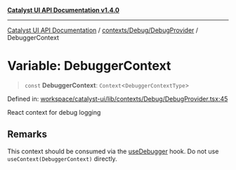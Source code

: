 [**Catalyst UI API Documentation v1.4.0**](../../../../README.md)

---

[Catalyst UI API Documentation](../../../../README.md) / [contexts/Debug/DebugProvider](../README.md) / DebuggerContext

# Variable: DebuggerContext

> `const` **DebuggerContext**: `Context`\<`DebuggerContextType`\>

Defined in: [workspace/catalyst-ui/lib/contexts/Debug/DebugProvider.tsx:45](https://github.com/TheBranchDriftCatalyst/catalyst-ui/blob/main/lib/contexts/Debug/DebugProvider.tsx#L45)

React context for debug logging

## Remarks

This context should be consumed via the [useDebugger](../functions/useDebugger.md) hook.
Do not use `useContext(DebuggerContext)` directly.
